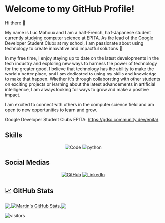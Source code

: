 # Welcome to my GitHub Profile!

Hi there 👋

My name is Luc Mahoux and I am a half-French, half-Japanese student currently studying computer science at EPITA. As the lead of the Google Developer Student Clubs at my school, I am passionate about using technology to create innovative and impactful solutions 💫
 
In my free time, I enjoy staying up to date on the latest developments in the tech industry and exploring new ways to harness the power of technology for the greater good. I believe that technology has the ability to make the world a better place, and I am dedicated to using my skills and knowledge to make that happen. Whether it's through collaborating with other students on exciting projects or learning about the latest advancements in artificial intelligence, I am always looking for ways to grow and make a positive impact.

I am excited to connect with others in the computer science field and am open to new opportunities to learn and grow.

Google Developer Student Clubs EPITA: https://gdsc.community.dev/epita/

## Skills

<p align="center">
    <a href="https://github.com/lucmahoux?tab=repositories" target="_blank"><img alt="Code" src="https://img.shields.io/badge/-code-000000?style=flat-square&logo=Plex&logoColor=white"></a>
    <a href="https://github.com/lucmahoux?tab=repositories&language=python" target="_blank"><img alt="python" src="https://img.shields.io/badge/-python-3776AB?style=flat-square&logo=Python&logoColor=white"></a>
   <!-- <a href="https://github.com/lucmahoux?tab=repositories&language=c" target="_blank"><img alt="C" src="https://img.shields.io/badge/-C%2B%2B-00599C?style=flat-square&logo=C%2B%2B&logoColor=white"></a> 
    <a href="https://github.com/lucmahoux?tab=repositories&language=TeX" target="_blank"><img alt="LaTeX" src="https://img.shields.io/badge/-LaTeX-008080?style=flat-square&logo=LaTeX&logoColor=white"></a> -->
</p>

## Social Medias

<p align="center">
    <a href="https://github.com/lucmahoux" target="_blank"><img alt="GitHub" src="https://img.shields.io/badge/-@lucmahoux-181717?style=flat-square&logo=GitHub&logoColor=white"></a>
    <a href="https://www.linkedin.com/in/lucmahoux" target="_blank"><img alt="LinkedIn" src="https://img.shields.io/badge/-LinkedIn-0077B5?style=flat-square&logo=Linkedin&logoColor=white"></a>
</p>

## &#x1f4c8; GitHub Stats

<a href="https://github.com/lucmahoux/lucmahoux">
  <img align="center" src="https://github-readme-stats.vercel.app/api/top-langs/?username=lucmahoux&hide=java,html,tex&title_color=ffffff&text_color=c9cacc&icon_color=4169e1&bg_color=1d1f21&langs_count=3" />
</a>
<a href="https://github.com/lucmahoux/lucmahoux">
  <img align="center" src="https://github-readme-stats.vercel.app/api?username=lucmahoux&show_icons=true&line_height=27&count_private=true&title_color=ffffff&text_color=c9cacc&icon_color=4169e1&bg_color=1d1f21" alt="Martin's GitHub Stats" />
</a>

<a href="https://github.com/lucmahoux/Sudoku-OCR">
  <img align="center" src="https://github-readme-stats.vercel.app/api/pin/?username=lucmahoux&repo=Sudoku-OCR&title_color=ffffff&text_color=c9cacc&icon_color=4169e1&bg_color=1d1f21" />
</a>


<!--a href="https://github.com/lucmahoux/PROJECTNAME">
  <img align="center" src="https://github-readme-stats.vercel.app/api/pin/?username=lucmahoux&repo=PROJECTNAME&title_color=ffffff&text_color=c9cacc&icon_color=2bbc8a&bg_color=1d1f21" />
</a>    -->
![visitors](https://visitor-badge.glitch.me/badge?page_id=lucmahoux.lucmahoux&left_color=blue&right_color=black)


